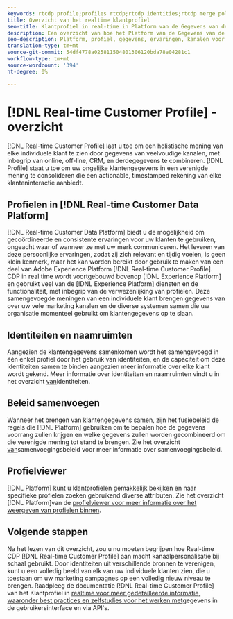 ```yaml
---
keywords: rtcdp profile;profiles rtcdp;rtcdp identities;rtcdp merge policies;real-time customer profile
title: Overzicht van het realtime klantprofiel
seo-title: Klantprofiel in real-time in Platform van de Gegevens van de Klant in real-time
description: Een overzicht van hoe het Platform van de Gegevens van de Klant in real time u toelaat om gecoördineerde, verenigbare, relevante ervaringen voor uw klanten te drijven gebruikend de Profielen van de Klant in real time.
seo-description: Platform, profiel, gegevens, ervaringen, kanalen voor klantgegevens in realtime
translation-type: tm+mt
source-git-commit: 54df4778a025811504801306120bda78e04281c1
workflow-type: tm+mt
source-wordcount: '394'
ht-degree: 0%

---
```



# [!DNL Real-time Customer Profile] - overzicht

[!DNL Real-time Customer Profile] laat u toe om een holistische mening van elke individuele klant te zien door gegevens van veelvoudige kanalen, met inbegrip van online, off-line, CRM, en derdegegevens te combineren. [!DNL Profile] staat u toe om uw ongelijke klantengegevens in een verenigde mening te consolideren die een actionable, timestamped rekening van elke klanteninteractie aanbiedt.

## Profielen in [!DNL Real-time Customer Data Platform]

[!DNL Real-time Customer Data Platform] biedt u de mogelijkheid om gecoördineerde en consistente ervaringen voor uw klanten te gebruiken, ongeacht waar of wanneer ze met uw merk communiceren. Het leveren van deze persoonlijke ervaringen, zodat zij zich relevant en tijdig voelen, is geen klein kenmerk, maar het kan worden bereikt door gebruik te maken van een deel van Adobe Experience Platform [!DNL Real-time Customer Profile]. CDP in real time wordt voortgebouwd bovenop [!DNL Experience Platform] en gebruikt veel van de [!DNL Experience Platform] diensten en de functionaliteit, met inbegrip van de verwezenlijking van profielen. Deze samengevoegde meningen van een individuele klant brengen gegevens van over uw vele marketing kanalen en de diverse systemen samen die uw organisatie momenteel gebruikt om klantengegevens op te slaan.

## Identiteiten en naamruimten

Aangezien de klantengegevens samenkomen wordt het samengevoegd in één enkel profiel door het gebruik van identiteiten, en de capaciteit om deze identiteiten samen te binden aangezien meer informatie over elke klant wordt gekend. Meer informatie over identiteiten en naamruimten vindt u in het overzicht [van](/help/rtcdp/profile/identities-overview.md)identiteiten.

## Beleid samenvoegen

Wanneer het brengen van klantengegevens samen, zijn het fusiebeleid de regels die [!DNL Platform] gebruiken om te bepalen hoe de gegevens voorrang zullen krijgen en welke gegevens zullen worden gecombineerd om die verenigde mening tot stand te brengen. Zie het overzicht [van](/help/rtcdp/profile/merge-policies.md)samenvoegingsbeleid voor meer informatie over samenvoegingsbeleid.

## Profielviewer

[!DNL Platform] kunt u klantprofielen gemakkelijk bekijken en naar specifieke profielen zoeken gebruikend diverse attributen. Zie het overzicht [!DNL Platform]van de [profielviewer voor meer informatie over het weergeven van profielen binnen](/help/rtcdp/profile/profile-viewer.md).

## Volgende stappen

Na het lezen van dit overzicht, zou u nu moeten begrijpen hoe Real-time CDP [!DNL Real-time Customer Profile] aan macht kanaalpersonalisatie bij schaal gebruikt. Door identiteiten uit verschillende bronnen te verenigen, kunt u een volledig beeld van elk van uw individuele klanten zien, die u toestaan om uw marketing campagnes op een volledig nieuw niveau te brengen. Raadpleeg de documentatie [!DNL Real-time Customer Profile] van het Klantprofiel in [realtime voor meer gedetailleerde informatie, waaronder best practices en zelfstudies voor het werken met](../../profile/home.md)gegevens in de gebruikersinterface en via API&#39;s.